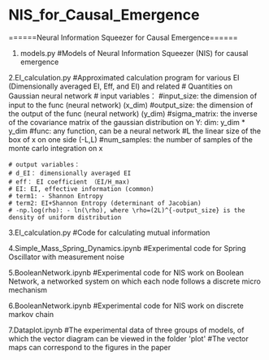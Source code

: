 # NIS_for_Causal_Emergence

======Neural Information Squeezer for Causal Emergence======

1. models.py
#Models of Neural Information Squeezer (NIS) for causal emergence

2.EI_calculation.py
#Approximated calculation program for various EI (Dimensionally averaged EI, Eff, and EI) and related 
    # Quantities on Gaussian neural network
    # input variables：
    #input_size: the dimension of input to the func (neural network) (x_dim)
    #output_size: the dimension of the output of the func (neural network) (y_dim)
    #sigma_matrix: the inverse of the covariance matrix of the gaussian distribution on Y: dim: y_dim * y_dim
    #func: any function, can be a neural network
    #L the linear size of the box of x on one side (-L,L)
    #num_samples: the number of samples of the monte carlo integration on x
    
    # output variables：
    # d_EI： dimensionally averaged EI
    # eff： EI coefficient （EI/H_max)
    # EI: EI, effective information (common)
    # term1: - Shannon Entropy
    # term2: EI+Shannon Entropy (determinant of Jacobian)
    # -np.log(rho): - ln(\rho), where \rho=(2L)^{-output_size} is the density of uniform distribution

3.EI_calculation.py
#Code for calculating mutual information

4.Simple_Mass_Spring_Dynamics.ipynb
#Experimental code for Spring Oscillator with measurement noise

5.BooleanNetwork.ipynb
#Experimental code for NIS work on Boolean Network, a networked system on which each node follows a discrete micro mechanism

6.BooleanNetwork.ipynb
#Experimental code for NIS work on discrete markov chain

7.Dataplot.ipynb
#The experimental data of three groups of models, of which the vector diagram can be viewed in the folder 'plot'
#The vector maps can correspond to the figures in the paper
